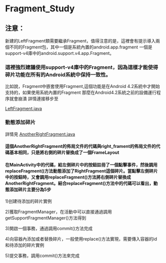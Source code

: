 # Fragment_Study
## 注意：
新建的LeftFragment類需要繼承Fragment，值得注意的是，這裡會有提示導入兩個不同的Fragment包，其中一個是系統內置的android.app.fragment
一個是support-v4庫中的android.support.v4.app.Fragment。
### 這裡強烈建議使用support-v4庫中的Fragment，因為這樣才能使得碎片功能在所有的Android系統中保持一致性。
比如說，Fragment中嵌套使用Fragment,這個功能是在Android 4.2系統中才開始支持的，如果使用系統內置的Fragment
那麼在Android4.2系統之前的設備運行程序就會崩潰
詳情連接移步至

[LeftFragment.java](https://github.com/kentanvictor/Fragment_Study/blob/master/app/src/main/java/com/example/dell/fragment/LeftFragment.java)

### 動態添加碎片
詳情見
[AnotherRightFragment.java](https://github.com/kentanvictor/Fragment_Study/blob/master/app/src/main/java/com/example/dell/fragment/AnotherRightFragment.java)

#### 這個AnotherRightFragment的佈局文件的代碼與right_frament的佈局文件的代碼基本相同，只是將右側的碎片替換成了一個FrameLayout
#### 在MainActivity中的代碼，給左側碎片中的按鈕註冊了一個點擊事件，然後調用replaceFragment()方法動態添加了RightFragment這個碎片。當點擊左側碎片中的按鈕時，又會調用replaceFragment()方法將右側碎片替換成AnotherRightFragment。結合replaceFragment()方法中的代碼可以看出，動態添加碎片主要分為5步
1)创建待添加的碎片實例

2)獲取FragmentManager，在活動中可以直接通過調用getSupportFragmentManager()方法得到

3)開啟一個事務，通過調用commit()方法完成

4)向容器內添加或者替換碎片，一般使用replace()方法實現，需要傳入容器的id和待添加的碎片實例

5)提交事務，調用commit()方法來完成
